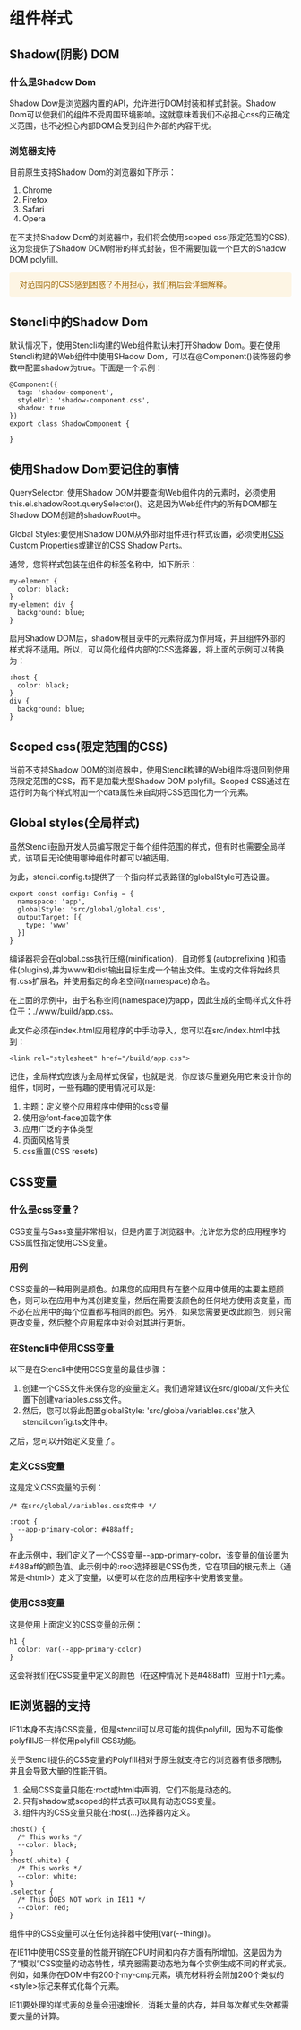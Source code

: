 # 组件样式

## Shadow(阴影) DOM

### 什么是Shadow Dom

Shadow Dow是浏览器内置的API，允许进行DOM封装和样式封装。Shadow Dom可以使我们的组件不受周围环境影响。这就意味着我们不必担心css的正确定义范围，也不必担心内部DOM会受到组件外部的内容干扰。

### 浏览器支持

目前原生支持Shadow Dom的浏览器如下所示：

1. Chrome
2. Firefox
3. Safari
4. Opera

在不支持Shadow Dom的浏览器中，我们将会使用scoped css(限定范围的CSS),这为您提供了Shadow DOM附带的样式封装，但不需要加载一个巨大的Shadow DOM polyfill。

<div style="background: #fdf5e4;
    margin: 0;color:#9a6400;
    padding: 10px 18px 10px;
    border-radius: 4px;display: flex;
    align-items: center;margin-bottom:10px;line-height: 1.6;
    font-size: 14px;">
  对范围内的CSS感到困惑？不用担心，我们稍后会详细解释。
</div>

## Stencli中的Shadow Dom

默认情况下，使用Stencli构建的Web组件默认未打开Shadow Dom。要在使用Stencli构建的Web组件中使用SHadow Dom，可以在@Component()装饰器的参数中配置shadow为true。下面是一个示例：

```
@Component({
  tag: 'shadow-component',
  styleUrl: 'shadow-component.css',
  shadow: true
})
export class ShadowComponent {

}
```

## 使用Shadow Dom要记住的事情

QuerySelector: 使用Shadow DOM并要查询Web组件内的元素时，必须使用this.el.shadowRoot.querySelector()。这是因为Web组件内的所有DOM都在Shadow DOM创建的shadowRoot中。

Global Styles:要使用Shadow DOM从外部对组件进行样式设置，必须使用[CSS Custom Properties](https://developer.mozilla.org/en-US/docs/Web/CSS/Using_CSS_custom_properties)或建议的[CSS Shadow Parts](https://meowni.ca/posts/part-theme-explainer/)。

通常，您将样式包装在组件的标签名称中，如下所示：

```
my-element {
  color: black;
}
my-element div {
  background: blue;
}
```

启用S​​hadow DOM后，shadow根目录中的元素将成为作用域，并且组件外部的样式将不适用。所以，可以简化组件内部的CSS选择器，将上面的示例可以转换为：

```
:host {
  color: black;
}
div {
  background: blue;
}
```

## Scoped css(限定范围的CSS)

当前不支持Shadow DOM的浏览器中，使用Stencil构建的Web组件将退回到使用范限定范围的CSS，而不是加载大型Shadow DOM polyfill。Scoped CSS通过在运行时为每个样式附加一个data属性来自动将CSS范围化为一个元素。

## Global styles(全局样式)

虽然Stencli鼓励开发人员编写限定于每个组件范围的样式，但有时也需要全局样式，该项目无论使用哪种组件时都可以被适用。

为此，stencil.config.ts提供了一个指向样式表路径的globalStyle可选设置。

```
export const config: Config = {
  namespace: 'app',
  globalStyle: 'src/global/global.css',
  outputTarget: [{
    type: 'www'
  }]
}
```
编译器将会在global.css执行压缩(minification)，自动修复(autoprefixing )和插件(plugins),并为www和dist输出目标生成一个输出文件。生成的文件将始终具有.css扩展名，并使用指定的命名空间(namespace)命名。

在上面的示例中，由于名称空间(namespace)为app，因此生成的全局样式文件将位于：./www/build/app.css。

此文件必须在index.html应用程序的中手动导入，您可以在src/index.html中找到：

```
<link rel="stylesheet" href="/build/app.css">
```

记住，全局样式应该为全局样式保留，也就是说，你应该尽量避免用它来设计你的组件，t同时，一些有趣的使用情况可以是:

1. 主题：定义整个应用程序中使用的css变量
2. 使用@font-face加载字体
3. 应用广泛的字体类型
4. 页面风格背景
5. css重置(CSS resets)

## CSS变量

### 什么是css变量？

CSS变量与Sass变量非常相似，但是内置于浏览器中。允许您为您的应用程序的CSS属性指定使用CSS变量。

### 用例

CSS变量的一种用例是颜色。如果您的应用具有在整个应用中使用的主要主题颜色，则可以在应用中为其创建变量，然后在需要该颜色的任何地方使用该变量，而不必在应用中的每个位置都写相同的颜色。另外，如果您需要更改此颜色，则只需更改变量，然后整个应用程序中对会对其进行更新。

### 在Stencli中使用CSS变量

以下是在Stencli中使用CSS变量的最佳步骤：

1. 创建一个CSS文件来保存您的变量定义。我们通常建议在src/global/文件夹位置下创建variables.css文件。
2. 然后，您可以将此配置globalStyle: 'src/global/variables.css'放入stencil.config.ts文件中。

之后，您可以开始定义变量了。

### 定义CSS变量

这是定义CSS变量的示例：

```
/* 在src/global/variables.css文件中 */

:root {
  --app-primary-color: #488aff;
}
```

在此示例中，我们定义了一个CSS变量--app-primary-color，该变量的值设置为 #488aff的颜色值。此示例中的:root选择器是CSS伪类，它在项目的根元素上（通常是&lt;html>）定义了变量，以便可以在您的应用程序中使用该变量。

### 使用CSS变量

这是使用上面定义的CSS变量的示例：

```
h1 {
  color: var(--app-primary-color)
}

```
这会将我们在CSS变量中定义的颜色（在这种情况下是#488aff）应用于h1元素。

## IE浏览器的支持

IE11本身不支持CSS变量，但是stencil可以尽可能的提供polyfill，因为不可能像polyfillJS一样使用polyfill CSS功能。

关于Stencli提供的CSS变量的Polyfill相对于原生就支持它的浏览器有很多限制，并且会导致大量的性能开销。

1. 全局CSS变量只能在:root或html中声明，它们不能是动态的。
2. 只有shadow或scoped的样式表可以具有动态CSS变量。
3. 组件内的CSS变量只能在:host(...)选择器内定义。

```
:host() {
  /* This works */
  --color: black;
}
:host(.white) {
  /* This works */
  --color: white;
}
.selector {
  /* This DOES NOT work in IE11 */
  --color: red;
}
```

组件中的CSS变量可以在任何选择器中使用(var(--thing))。

在IE11中使用CSS变量的性能开销在CPU时间和内存方面有所增加。这是因为为了“模拟”CSS变量的动态特性，填充器需要动态地为每个实例生成不同的样式表。例如，如果你在DOM中有200个my-cmp元素，填充材料将会附加200个类似的&lt;style&gt;标记来样式化每个元素。

IE11要处理的样式表的总量会迅速增长，消耗大量的内存，并且每次样式失效都需要大量的计算。